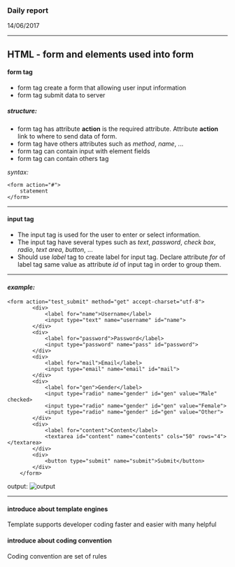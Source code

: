 
### Daily report
14/06/2017
____
## HTML - form and elements used into form
#### form tag
- form tag create a form that allowing user input information
- form tag submit data to server
##### *structure:*
- form tag has attribute **action** is  the required attribute. Attribute **action** link to where to send data of form.
- form tag have others attributes such as *method*, *name*, ...
- form tag can contain input with element fields
- form tag can contain others tag 

*syntax:*
```htmlbars
<form action="#">
	statement
</form>
```
_____
#### input tag
- The input tag is used for the user to enter or select information.
- The input tag have several types such as *text*, *password*, *check box*, *radio*, *text area*, *button*, ...
- Should use *label* tag to create label for input tag. Declare attribute *for* of label tag same value as attribute *id* of input tag in order to group them.
_____
#### *example:*
```htmlbars
<form action="test_submit" method="get" accept-charset="utf-8">
		<div>
			<label for="name">Username</label>
			<input type="text" name="username" id="name">
		</div>
		<div>
			<label for="password">Password</label>
			<input type="password" name="pass" id="password">
		</div>
		<div>
			<label for="mail">Email</label>
			<input type="email" name="email" id="mail">
		</div>
		<div>
			<label for="gen">Gender</label>
			<input type="radio" name="gender" id="gen" value="Male" checked>
			<input type="radio" name="gender" id="gen" value="Female">
			<input type="radio" name="gender" id="gen" value="Other">
		</div>
		<div>
			<label for="content">Content</label>
			<textarea id="content" name="contents" cols="50" rows="4"></textarea>
		</div>
		<div>
			<button type="submit" name="submit">Submit</button>
		</div>
	</form>
```
output:
![output](http://image.ibb.co/kgQxq5/Screenshot_from_2017_06_15_08_34_55.png)
_____
#### introduce about template engines
Template supports developer coding faster and easier with many helpful
#### introduce about coding convention
Coding convention are set of rules


